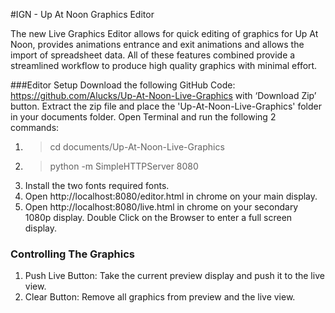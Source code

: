 #IGN - Up At Noon Graphics Editor

The new Live Graphics Editor allows for quick editing of graphics for Up At Noon, provides animations entrance and exit animations and allows the import of spreadsheet data. All of these features combined provide a streamlined workflow to produce high quality graphics with minimal effort.

###Editor Setup
Download the following GitHub Code: https://github.com/Alucks/Up-At-Noon-Live-Graphics  with ‘Download Zip’ button.
Extract the zip file and place the 'Up-At-Noon-Live-Graphics' folder in your documents folder.
Open Terminal and  run the following 2 commands:
  1. > cd documents/Up-At-Noon-Live-Graphics     
  2. > python -m SimpleHTTPServer 8080
  3. Install the two fonts required fonts.
  4. Open http://localhost:8080/editor.html in chrome on your main display.
  5. Open http://localhost:8080/live.html in chrome on your secondary 1080p display. Double Click on the Browser to enter a full screen display.

### Controlling The Graphics
  1. Push Live Button: Take the current preview display and push it to the live view.
  2. Clear Button: Remove all graphics from preview and the live view.
